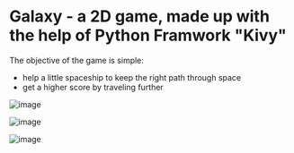 # Galaxy - a 2D game, made up with the help of Python Framwork "Kivy"
The objective of the game is simple:
 - help a little spaceship to keep the right path through space
 - get a higher score by traveling further
 
![image](https://user-images.githubusercontent.com/66179607/156405335-f5ff9db3-8ac4-4634-a323-2bc5154a2330.png)

![image](https://user-images.githubusercontent.com/66179607/156405430-674191bf-75cc-45da-9314-2c2ef8c020b4.png)

![image](https://user-images.githubusercontent.com/66179607/156405568-18eff474-4ca6-486d-9612-10e2548ab7e7.png)
